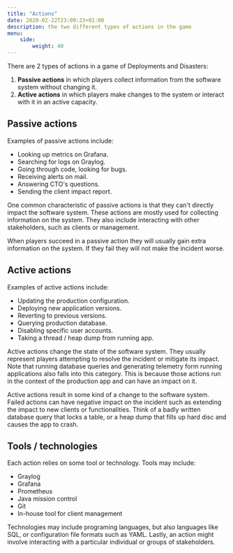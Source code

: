 ```yaml
---
title: "Actions"
date: 2020-02-22T23:09:23+01:00
description: the two different types of actions in the game
menu:
    side:
        weight: 40
---
```


There are 2 types of actions in a game of Deployments and Disasters:

1. **Passive actions** in which players collect information from the software system without changing it.
1. **Active actions** in which players make changes to the system or interact with it in an active capacity.
<!--more-->

## Passive actions

Examples of passive actions include:

* Looking up metrics on Grafana.
* Searching for logs on Graylog.
* Going through code, looking for bugs.
* Receiving alerts on mail.
* Answering CTO's questions.
* Sending the client impact report.

One common characteristic of passive actions is that they can't directly impact the software system. These actions are mostly used for collecting information on the system. They also include interacting with other stakeholders, such as clients or management.

When players succeed in a passive action they will usually gain extra information on the system. If they fail they will not make the incident worse.

## Active actions

Examples of active actions include:

* Updating the production configuration.
* Deploying new application versions.
* Reverting to previous versions.
* Querying production database.
* Disabling specific user accounts.
* Taking a thread / heap dump from running app.

Active actions change the state of the software system. They usually represent players attempting to resolve the incident or mitigate its impact. Note that running database queries and generating telemetry form running applications also falls into this category. This is because those actions run in the context of the production app and can have an impact on it.

Active actions result in some kind of a change to the software system. Failed actions can have negative impact on the incident such as extending the impact to new clients or functionalities. Think of a badly written database query that locks a table, or a heap dump that fills up hard disc and causes the app to crash.

## Tools / technologies

Each action relies on some tool or technology. Tools may include:

* Graylog
* Grafana
* Prometheus
* Java mission control
* Git
* In-house tool for client management

Technologies may include programing languages, but also languages like SQL, or configuration file formats such as YAML. Lastly, an action might involve interacting with a particular individual or groups of stakeholders.
